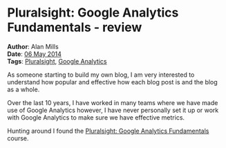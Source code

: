 Pluralsight: Google Analytics Fundamentals - review
===================================================
**Author**: Alan Mills  
**Date**: [06 May 2014](/blog/history/2014-05.md)   
**Tags**: [Pluralsight](/blog/categories/pluralsight.md), [Google Analytics](/blog/categories/google-analytics.md)

As someone starting to build my own blog, I am very interested to understand how popular and effective how each blog post is and the blog as a whole.

Over the last 10 years, I have worked in many teams where we have made use of Google Analytics however, I have never personally set it up or work with Google Analytics to make sure we have effective metrics.

Hunting around I found the [Pluralsight: Google Analytics Fundamentals](http://pluralsight.com/training/courses/TableOfContents?courseName=google-analytics&highlight=zoiner-tejada_google-analytics-m5-programming-google-analytics*1,2!zoiner-tejada_google-analytics-m1-introducing-google-analytics*2,3,11,0,12!zoiner-tejada_google-analytics-m4-managing-reports-and-data*1!zoiner-tejada_google-analytics-m3-ecommerce-social-and-campaign-tracking#google-analytics-m5-programming-google-analytics) course.
